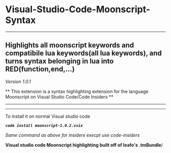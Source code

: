 # Visual-Studio-Code-Moonscript-Syntax ##

_______________________________________________________


## Highlights all moonscript keywords and compatibile lua keywords(all lua keywords), and turns syntax belonging in lua into RED(function,end,...) ##
_Version 1.0.1_


** This extension is a syntax highlighting extension for the language Moonscript on Visual Studio Code/Code Insiders **

_____________________________________________________________

-------------------------------------


To install it on normal Visual studio code


**_`code install moonscript-1.0.2.vsix`_**

_Same command as above for insiders execpt use code-insiders_

**Visual studio code Moonscript highlighting built off of leafo's .tmBundle**/
